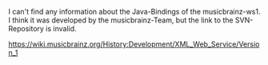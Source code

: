I can't find any information about the Java-Bindings of the musicbrainz-ws1. I think it was developed
by the musicbrainz-Team, but the link to the SVN-Repository is invalid.

https://wiki.musicbrainz.org/History:Development/XML_Web_Service/Version_1